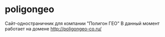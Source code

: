 # poligongeo
Сайт-одностраничник для компании "Полигон ГЕО"
В данный момент работает на домене http://poligongeo-co.ru/
